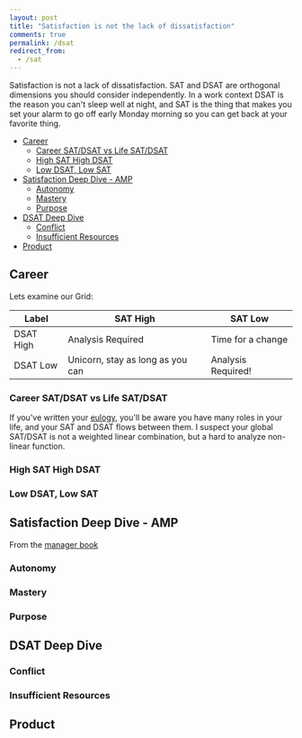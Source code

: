 ```yaml
---
layout: post
title: "Satisfaction is not the lack of dissatisfaction"
comments: true
permalink: /dsat
redirect_from:
  - /sat
---
```


Satisfaction is not a lack of dissatisfaction. SAT and DSAT are orthogonal dimensions you should consider independently. In a work context DSAT is the reason you can't sleep well at night, and SAT is the thing that makes you set your alarm to go off early Monday morning so you can get back at your favorite thing.

<!-- prettier-ignore-start -->
<!-- prettier-ignore-end -->

<!-- vim-markdown-toc GFM -->

- [Career](#career)
  - [Career SAT/DSAT vs Life SAT/DSAT](#career-satdsat-vs-life-satdsat)
  - [High SAT High DSAT](#high-sat-high-dsat)
  - [Low DSAT, Low SAT](#low-dsat-low-sat)
- [Satisfaction Deep Dive - AMP](#satisfaction-deep-dive---amp)
  - [Autonomy](#autonomy)
  - [Mastery](#mastery)
  - [Purpose](#purpose)
- [DSAT Deep Dive](#dsat-deep-dive)
  - [Conflict](#conflict)
  - [Insufficient Resources](#insufficient-resources)
- [Product](#product)

<!-- vim-markdown-toc -->

## Career

Lets examine our Grid:

| Label     | SAT High                         | SAT Low            |
| --------- | -------------------------------- | ------------------ |
| DSAT High | Analysis Required                | Time for a change  |
| DSAT Low  | Unicorn, stay as long as you can | Analysis Required! |

### Career SAT/DSAT vs Life SAT/DSAT

If you've written your [eulogy](/eulogy), you'll be aware you have many roles in your life, and your SAT and DSAT flows between them. I suspect your global SAT/DSAT is not a weighted linear combination, but a hard to analyze non-linear function.

### High SAT High DSAT

### Low DSAT, Low SAT

## Satisfaction Deep Dive - AMP

From the [manager book](/the-manager-book#l-motivation)

### Autonomy

### Mastery

### Purpose

## DSAT Deep Dive

### Conflict

### Insufficient Resources

## Product
